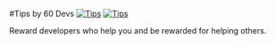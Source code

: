 #Tips by 60 Devs
[![Tips](https://tips.60devs.com/images/button-black.svg)](https://tips.60devs.com/tip/fd92ac0c038a5ef6b879009c0b758b36) [![Tips](https://tips.60devs.com/images/button-white.svg)](https://tips.60devs.com/tip/fd92ac0c038a5ef6b879009c0b758b36)

Reward developers who help you and be rewarded for helping others.
